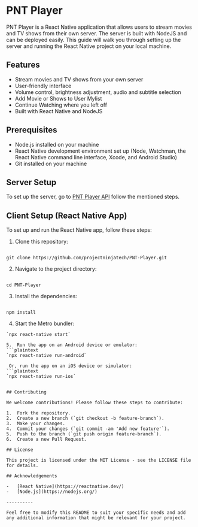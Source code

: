 # PNT Player

PNT Player is a React Native application that allows users to stream movies and TV shows from their own server. The server is built with NodeJS and can be deployed easily. This guide will walk you through setting up the server and running the React Native project on your local machine.

## Features

-   Stream movies and TV shows from your own server
-   User-friendly interface
-   Volume control, brightness adjustment, audio and subtitle selection
-   Add Movie or Shows to User Mylist
-   Continue Watching where you left off
-   Built with React Native and NodeJS

## Prerequisites

-   Node.js installed on your machine
-   React Native development environment set up (Node, Watchman, the React Native command line interface, Xcode, and Android Studio)
-   Git installed on your machine

## Server Setup

To set up the server, go to [PNT Player API](https://github.com/projectninjatech/PNT-Player-API) follow the mentioned steps.



## Client Setup (React Native App)

To set up and run the React Native app, follow these steps:

1.  Clone this repository:
    ```plaintext
   `git clone https://github.com/projectninjatech/PNT-Player.git` 
    
2.  Navigate to the project directory:

    ```plaintext
   `cd PNT-Player` 
    
3.  Install the dependencies:
    ```plaintext
   `npm install` 
    
4.  Start the Metro bundler:
   ```plaintext
   `npx react-native start` 
    
5.  Run the app on an Android device or emulator:
   ```plaintext
   `npx react-native run-android` 
    
    Or, run the app on an iOS device or simulator:
   ```plaintext
   `npx react-native run-ios` 
    

## Contributing

We welcome contributions! Please follow these steps to contribute:

1.  Fork the repository.
2.  Create a new branch (`git checkout -b feature-branch`).
3.  Make your changes.
4.  Commit your changes (`git commit -am 'Add new feature'`).
5.  Push to the branch (`git push origin feature-branch`).
6.  Create a new Pull Request.

## License

This project is licensed under the MIT License - see the LICENSE file for details.

## Acknowledgements

-   [React Native](https://reactnative.dev/)
-   [Node.js](https://nodejs.org/)

----------

Feel free to modify this README to suit your specific needs and add any additional information that might be relevant for your project.